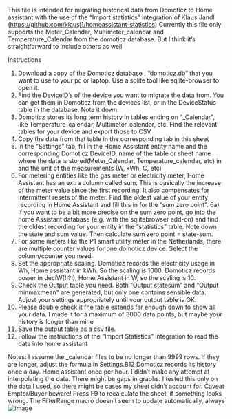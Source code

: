 This file is intended for migrating historical data from Domoticz to Home assistant with the use of the “Import statistics” integration of Klaus Jandl (https://github.com/klausj1/homeassistant-statistics)
Currently this file only supports the Meter_Calendar, Multimeter_calendar and Temperature_Calendar from the domoticz database. But I think it’s straightforward to include others as well

Instructions
1) Download a copy of the Domoticz database , “domoticz.db” that you want to use to your pc or laptop. Use a sqlite tool like sqlite-browser to open it.
2) Find the DeviceID’s of the device you want to migrate the data from. You can get them  in Domoticz from the  devices list, or in the DeviceStatus table in the database. Note it down.
3) Domoticz stores its long term history in tables ending on “_Calendar", like Temperature_calendar, Multimeter_calendar, etc. Find the relevant tables for your device and export those to CSV
4) Copy the data from that table in the corresponding tab in this sheet
5) In the “Settings” tab, fill in the Home Assistant entity name and the corresponding Domoticz DeviceID, name of the table or sheet name where the data is stored(Meter_Calendar, Temperature_calendar, etc) in and the unit of the measurements (W, kWh, C, etc)
6) For metering entities like the gas meter or electricity meter, Home Assistant has an extra column called sum. This is basically the increase of the meter value since the first recording. It also compensates for intermittent resets of the meter. Find the oldest value of your entity recording in Home Assistant and fill this in for the “sum zero point”. 
6a) If you want to be a bit more precise on the sum zero point, go into the home Assistant database (e.g. with the sqlitebrowser add-on) and find the oldest recording for your entity in the “statistics” table. Note down the state and sum value. Then calculate  sum zero point = state-sum.
7) For some meters like the P1 smart utility meter in the Netherlands, there are multiple counter values for one domoticz device. Select the column/counter you need.
8) Set the appropriate scaling. Domoticz records the electricity usage in Wh, Home assistant in kWh. So the scaling is 1000. Domoticz records power in deciW(!!?!), Home Assistant in W, so the scaling is 10.
9) Check the Output table you need. Both “Output statesum” and “Output minmaxmean" are generated, but only one contains sensible data. Adjust your settings appropriately until your output table is OK.
10) Please double check it fhe table extends far enough down to show all your data. I made it for a maximum of 3000 data points, but maybe your history is longer than mine
11) Save the output table as a csv file.
12) Follow the instructions of the “Import Statistics” integration to read the data into home assistant

Notes:
I assume the _calendar files to be no longer than 9999 rows. If they are longer, adjust the formula in Settings.B12
Domoticz records its history once a day. Home assistant once per hour. I didn’t make any attempt at interpolating the data. There might be gaps in graphs.
I tested this only on the data I used, so there might be cases my sheet didn’t account for. Caveat Emptor/Buyer beware!
Press F9 to recalculate the sheet, if something looks wrong. The FilterRange macro doesn’t seem to update automatically, always
![image](https://github.com/brjhaverkamp/Domoticz2HomeAssistant/assets/3051118/edba10b0-889d-47e5-8c54-08095abe67fe)
